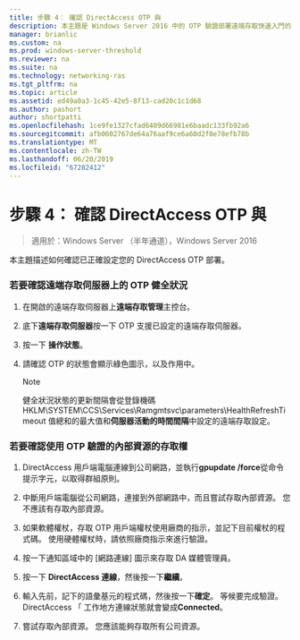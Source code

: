 ```yaml
---
title: 步驟 4： 確認 DirectAccess OTP 與
description: 本主題是 Windows Server 2016 中的 OTP 驗證部署遠端存取快速入門的一部分。
manager: brianlic
ms.custom: na
ms.prod: windows-server-threshold
ms.reviewer: na
ms.suite: na
ms.technology: networking-ras
ms.tgt_pltfrm: na
ms.topic: article
ms.assetid: ed49a0a3-1c45-42e5-8f13-cad20c1c1d68
ms.author: pashort
author: shortpatti
ms.openlocfilehash: 1ce9fe1327cfad6409d66981e6baadc133fb92a6
ms.sourcegitcommit: afb0602767de64a76aaf9ce6a60d2f0e78efb78b
ms.translationtype: MT
ms.contentlocale: zh-TW
ms.lasthandoff: 06/20/2019
ms.locfileid: "67282412"
---
```

# <a name="step-4-verify-directaccess-with-otp"></a>步驟 4： 確認 DirectAccess OTP 與

>適用於：Windows Server （半年通道），Windows Server 2016

本主題描述如何確認已正確設定您的 DirectAccess OTP 部署。
  
### <a name="to-verify-otp-health-on-the-remote-access-server"></a>若要確認遠端存取伺服器上的 OTP 健全狀況

1. 在開啟的遠端存取伺服器上**遠端存取管理**主控台。  

2. 底下**遠端存取伺服器**按一下 OTP 支援已設定的遠端存取伺服器。  

3. 按一下 **操作狀態**。  

4. 請確認 OTP 的狀態會顯示綠色圖示，以及作用中。  
  
    > [!NOTE]  
    > 健全狀況狀態的更新間隔會從登錄機碼 HKLM\SYSTEM\CCS\Services\Ramgmtsvc\parameters\HealthRefreshTimeout 值總和的最大值和**伺服器活動的時間間隔**中設定的遠端存取設定。  
  
### <a name="to-verify-access-to-internal-resources-using-otp-authentication"></a>若要確認使用 OTP 驗證的內部資源的存取權  
  
1.  DirectAccess 用戶端電腦連線到公司網路，並執行**gpupdate /force**從命令提示字元，以取得群組原則。  
  
2.  中斷用戶端電腦從公司網路，連接到外部網路中，而且嘗試存取內部資源。 您不應該有存取內部資源。  
  
3.  如果軟體權杖，存取 OTP 用戶端權杖使用廠商的指示，並記下目前權杖的程式碼。 使用硬體權杖時，請依照廠商指示來進行驗證。  
  
4.  按一下通知區域中的 [網路連線]  圖示來存取 DA 媒體管理員。  
  
5.  按一下  **DirectAccess 連線**，然後按一下**繼續**。  
  
6.  輸入先前，記下的語彙基元的程式碼，然後按一下**確定**。 等候要完成驗證。 DirectAccess 「 工作地方連線狀態就會變成**Connected**。  
  
7.  嘗試存取內部資源。 您應該能夠存取所有公司資源。  
  


